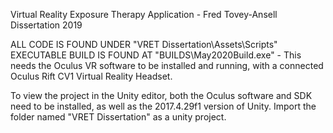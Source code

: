 Virtual Reality Exposure Therapy Application - Fred Tovey-Ansell Dissertation 2019

ALL CODE IS FOUND UNDER "VRET Dissertation\Assets\Scripts"
EXECUTABLE BUILD IS FOUND AT "BUILDS\May2020Build.exe" - This needs the Oculus VR software to be installed and running, 
with a connected Oculus Rift CV1 Virtual Reality Headset.

To view the project in the Unity editor, both the Oculus software and SDK need to be installed, as well as 
the 2017.4.29f1 version of Unity. Import the folder named "VRET Dissertation" as a unity project.